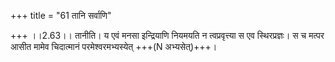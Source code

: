 +++
title = "61 तानि सर्वाणि"

+++
।।2.63।। तानीति। य एवं मनसा इन्द्रियाणि नियमयति न त्वप्रवृत्त्या स एव
स्थिरप्रज्ञः। स च मत्पर आसीत मामेव चिदात्मानं परमेश्वरमभ्यस्येत् +++(N
अभ्यसेत्)+++।  
